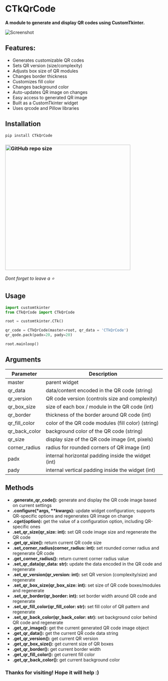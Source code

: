 # CTkQrCode

**A module to generate and display QR codes using CustomTkinter.**

![Screenshot](https://github.com/user-attachments/assets/895a3b61-8083-47f7-8e5d-1252d890440e)

## Features:
- Generates customizable QR codes
- Sets QR version (size/complexity)
- Adjusts box size of QR modules
- Changes border thickness
- Customizes fill color
- Changes background color
- Auto-updates QR image on changes
- Easy access to generated QR image
- Built as a CustomTkinter widget
- Uses qrcode and Pillow libraries
  
## Installation
```
pip install CTkQrCode
```

### [<img alt="GitHub repo size" src="https://img.shields.io/github/repo-size/hu-matin/CTkQrCode?&color=white&label=Download%20Source%20Code&logo=Python&logoColor=yellow&style=for-the-badge"  width="400">](https://github.com/hu-matin/CTkQrCode/archive/refs/heads/main.zip)

_Dont forget to leave a ⭐_

## Usage
```python
import customtkinter
from CTkQrCode import CTkQrCode

root = customtkinter.CTk()

qr_code = CTkQrCode(master=root, qr_data = 'CTkQrCode')
qr_qode.pack(padx=20, pady=20)

root.mainloop()
```
## Arguments


| Parameter       | Description                                            |
| --------------- | ------------------------------------------------------ |
| master          | parent widget                                          |
| qr_data        | data/content encoded in the QR code (string)         |
| qr_version     | QR code version (controls size and complexity)       |
| qr_box_size   | size of each box / module in the QR code (int)         |
| qr_border      | thickness of the border around QR code (int)         |
| qr_fill_color | color of the QR code modules (fill color) (string) |
| qr_back_color | background color of the QR code (string)             |
| qr_size        | display size of the QR code image (int, pixels)      |
| corner_radius  | radius for rounded corners of QR image (int)         |
| padx            | internal horizontal padding inside the widget (int)  |
| pady            | internal vertical padding inside the widget (int)    |




## Methods
- **.generate_qr_code():** generate and display the QR code image based on current settings  
- <b>.configure(*args, **kwargs):</b> update widget configuration; supports QR-specific options and regenerates QR image on change  
- **.cget(option):** get the value of a configuration option, including QR-specific ones  
- **.set_qr_size(qr_size: int):** set QR code image size and regenerate the QR code
- **.get_qr_size():** return current QR code size
- **.set_corner_radius(corner_radius: int):** set rounded corner radius and regenerate QR code
- **.get_corner_radius():** return current corner radius value
- **.set_qr_data(qr_data: str):** update the data encoded in the QR code and regenerate
- **.set_qr_version(qr_version: int):** set QR version (complexity/size) and regenerate
- **.set_qr_box_size(qr_box_size: int):** set size of QR code boxes/modules and regenerate
- **.set_qr_border(qr_border: int):** set border width around QR code and regenerate
- **.set_qr_fill_color(qr_fill_color: str):** set fill color of QR pattern and regenerate
- **.set_qr_back_color(qr_back_color: str):** set background color behind QR code and regenerate
- **.get_qr_image():** get the current generated QR code image object
- **.get_qr_data():** get the current QR code data string
- **.get_qr_version():** get current QR version
- **.get_qr_box_size():** get current size of QR boxes
- **.get_qr_border():** get current border width
- **.get_qr_fill_color():** get current fill color
- **.get_qr_back_color():** get current background color

### Thanks for visiting! Hope it will help :)
